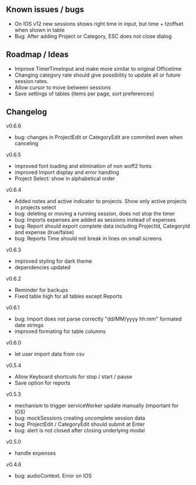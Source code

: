 ## Known issues / bugs
- On IOS v12 new sessions shows right time in input, but time + tzoffset when shown in table
- Bug: After adding Project or Category, ESC does not close dialog

## Roadmap / Ideas
- Improve TimerTimeInput and make more similar to original Officetime
- Changing category rate should give possibility to update all or future session rates.
- Allow cursor to move between sessions
- Save settings of tables (items per page, sort preferences)



## Changelog

v0.6.6
- bug: changes in ProjectEdit or CategoryEdit are commited even when canceling

v0.6.5
- improved font loading and elimination of non woff2 fonts
- improved Import display and error handling
- Project Select: show in alphabetical order

v0.6.4
- Added notes and active indicator to projects. Show only active projects in projects select
- bug: deleting or moving a running session, does not stop the timer
- bug: Imports expenses are added as sessions instead of expenses
- bug: Report should export complete data including ProjectId, CategoryId and expense (true/false)
- bug: Reports Time should not break in lines on small screens

v0.6.3
- improved styling for dark theme
- dependencies updated

v0.6.2
- Reminder for backups
- Fixed table high for all tables except Reports

v0.6.1
- bug: Import does not parse correctly "dd/MM/yyyy hh:mm" formated date strings
- improved formating for table columns

v0.6.0
- let user import data from csv

v0.5.4
- Allow Keyboard shortcuts for stop / start / pause
- Save option for reports

v0.5.3
- mechanism to trigger serviceWorker update manually (important for IOS)
- bug: mockSessions creating uncomplete session data
- bug: ProjectEdit / CategoryEdit should submit at Enter
- bug: alert is not closed after closing underlying modal

v0.5.0
- handle expenses

v0.4.6
- bug: audioContext. Error on IOS